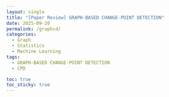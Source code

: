 ```yaml
---
layout: single  
title: "[Paper Review] GRAPH-BASED CHANGE-POINT DETECTION"  
date: 2025-09-20  
permalink: /graphcd/  
categories:  
  - Graph
  - Statistics
  - Machine Learning
tags:  
  - GRAPH-BASED CHANGE-POINT DETECTION  
  - CPD

toc: true  
toc_sticky: true  
---
```


